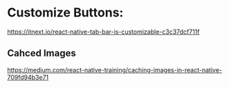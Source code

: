 # Customize Buttons: 
https://itnext.io/react-native-tab-bar-is-customizable-c3c37dcf711f

## Cahced Images
https://medium.com/react-native-training/caching-images-in-react-native-709fd94b3e71